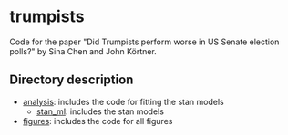# trumpists
Code for the paper "Did Trumpists perform worse in US Senate election polls?" by Sina Chen and John Körtner.


## Directory description

- [analysis](https://github.com/sina-chen/trumpists/tree/main/analysis): includes the code for fitting the stan models
  - [stan_ml](https://github.com/sina-chen/trumpists/tree/main/analysis/stan_ml): includes the stan models
- [figures](https://github.com/sina-chen/trumpists/tree/main/figures): includes the code for all figures
